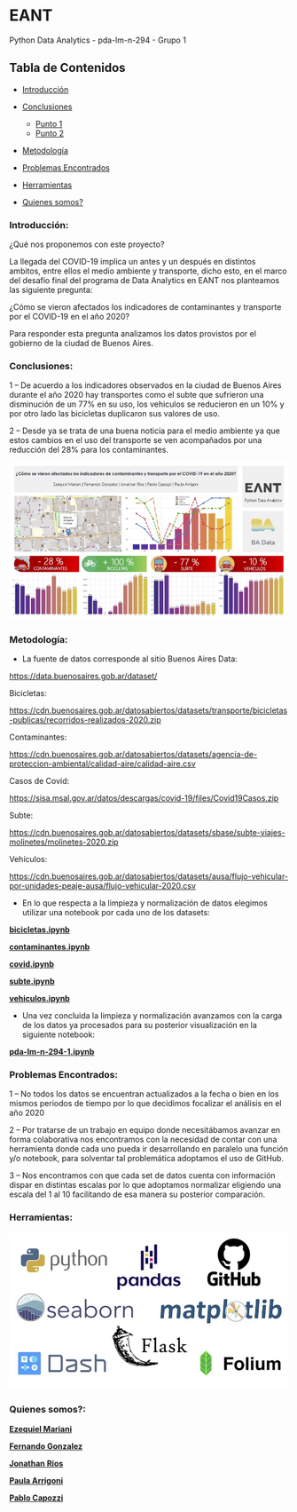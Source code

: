 # EANT

Python Data Analytics - pda-lm-n-294 - Grupo 1

## Tabla de Contenidos

- [Introducción](#introducción)
   
- [Conclusiones](#conclusiones)
    - [Punto 1](#c-uno)
    - [Punto 2](#c-dos)
- [Metodología](#metodo)
- [Problemas Encontrados](#problemas)
- [Herramientas](#herramientas)
- [Quienes somos?](#quienes_somos)

<h3> Introducción:
<a name="introducción"></a>
</h3>

¿Qué nos proponemos con este proyecto?

La llegada del COVID-19 implica un antes y un después en distintos ambitos, entre ellos el medio ambiente y transporte, dicho esto, en el marco del desafío final del programa de Data Analytics en EANT nos planteamos las siguiente pregunta:

¿Cómo se vieron afectados los indicadores de contaminantes y transporte por el COVID-19 en el año 2020?

Para responder esta pregunta analizamos los datos provistos por el gobierno de la ciudad de Buenos Aires.

<h3> Conclusiones:
<a name="conclusiones"></a>
</h3>
<a name="c-uno"></a>
1 – De acuerdo a los indicadores observados en la ciudad de Buenos Aires durante el año 2020 hay transportes como el subte que sufrieron una disminución de un 77% en su uso, los vehiculos se reducieron en un 10% y por otro lado las bicicletas duplicaron sus valores de uso.


<a name="c-dos"></a>

2 – Desde ya se trata de una buena noticia para el medio ambiente ya que estos cambios en el uso del transporte se ven acompañados por una reducción del 28% para los contaminantes.

<img src="https://github.com/fernandorgonzalez/cursos-eant-python_data_analytics-proyecto/blob/main/pda-lm-n-294-1.jpeg">

<h3> Metodología:
<a name="metodo"></a>
</h3>

- La fuente de datos corresponde al sitio Buenos Aires Data:

https://data.buenosaires.gob.ar/dataset/

Bicicletas:

https://cdn.buenosaires.gob.ar/datosabiertos/datasets/transporte/bicicletas-publicas/recorridos-realizados-2020.zip

Contaminantes:

https://cdn.buenosaires.gob.ar/datosabiertos/datasets/agencia-de-proteccion-ambiental/calidad-aire/calidad-aire.csv

Casos de Covid:

https://sisa.msal.gov.ar/datos/descargas/covid-19/files/Covid19Casos.zip

Subte:

https://cdn.buenosaires.gob.ar/datosabiertos/datasets/sbase/subte-viajes-molinetes/molinetes-2020.zip

Vehículos:

https://cdn.buenosaires.gob.ar/datosabiertos/datasets/ausa/flujo-vehicular-por-unidades-peaje-ausa/flujo-vehicular-2020.csv

- En lo que respecta a la limpieza y normalización de datos elegimos utilizar una notebook por cada uno de los datasets:

**[bicicletas.ipynb]**

**[contaminantes.ipynb]**

**[covid.ipynb]**

**[subte.ipynb]**

**[vehiculos.ipynb]**


- Una vez concluida la limpieza y normalización avanzamos con la carga de los datos ya procesados para su posterior visualización en la siguiente notebook:

**[pda-lm-n-294-1.ipynb]**

<h3> Problemas Encontrados:
<a name="problemas"></a>
</h3>

1 – No todos los datos se encuentran actualizados a la fecha o bien en los mismos periodos de tiempo por lo que decidimos focalizar el análisis en el año 2020

2 – Por tratarse de un trabajo en equipo donde necesitábamos avanzar en forma colaborativa nos encontramos con la necesidad de contar con una herramienta donde cada uno pueda ir desarrollando en paralelo una función y/o notebook, para solventar tal problemática adoptamos el uso de GitHub.

3 – Nos encontramos con que cada set de datos cuenta con información dispar en distintas escalas por lo que adoptamos normalizar eligiendo una escala del 1 al 10 facilitando de esa manera su posterior comparación.

<h3> Herramientas:
<a name="herramientas"></a>
</h3>

<img src="https://github.com/fernandorgonzalez/cursos-eant-python_data_analytics-proyecto/blob/main/herramientas.jpg">

<h3> Quienes somos?:
<a name="quienes_somos"></a>
</h3>

**[Ezequiel Mariani]**

**[Fernando Gonzalez]**

**[Jonathan Rios]**

**[Paula Arrigoni]**

**[Pablo Capozzi]**

[GitHub]: https://github.com/fernandorgonzalez/cursos-eant-python_data_analytics-proyecto
[Dash]: https://plotly.com/dash/
[Flask]: https://flask.palletsprojects.com/en/2.0.x/
[Ezequiel Mariani]: https://www.linkedin.com/in/ezequiel-mariani/
[Fernando Gonzalez]: https://www.linkedin.com/in/fernandorodolfogonzalez/
[Jonathan Rios]: https://www.linkedin.com/in/jonathanrios11/
[Paula Arrigoni]: https://www.linkedin.com/in/maría-paula-arrigoni-6a306592
[Pablo Capozzi]: https://www.linkedin.com/in/ing-pablo-capozzi-3a347012/
[contaminantes.ipynb]: https://github.com/fernandorgonzalez/cursos-eant-python_data_analytics-proyecto/blob/main/contaminantes.ipynb
[covid.ipynb]: https://github.com/fernandorgonzalez/cursos-eant-python_data_analytics-proyecto/blob/main/covid.ipynb
[bicicletas.ipynb]: https://github.com/fernandorgonzalez/cursos-eant-python_data_analytics-proyecto/blob/main/bicicletas.ipynb
[subte.ipynb]: https://github.com/fernandorgonzalez/cursos-eant-python_data_analytics-proyecto/blob/main/subte.ipynb
[vehiculos.ipynb]: https://github.com/fernandorgonzalez/cursos-eant-python_data_analytics-proyecto/blob/main/vehiculos.ipynb
[pda-lm-n-294-1.ipynb]: https://github.com/fernandorgonzalez/cursos-eant-python_data_analytics-proyecto/blob/main/pda-lm-n-294-1.ipynb














